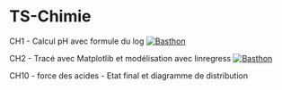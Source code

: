 # TS-Chimie

CH1 - Calcul pH avec formule du log
[![Basthon](https://basthon.fr/theme/assets/img/basthon.svg)](https://notebook.basthon.fr/?from=https://raw.githubusercontent.com/CDERYCKE/TS-Chimie/master/CH1/pH.ipynb)

CH2 - Tracé avec Matplotlib et modélisation avec linregress
[![Basthon](https://basthon.fr/theme/assets/img/basthon.svg)](https://notebook.basthon.fr/?from=https://raw.githubusercontent.com/CDERYCKE/TS-Chimie/master/CH2/Graphiques.ipynb)






CH10 - force des acides - Etat final et diagramme de distribution  


